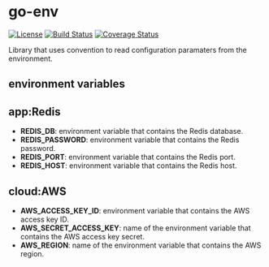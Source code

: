# go-env

[![License](https://img.shields.io/badge/license-Apache%20License%202.0-blue.svg?style=flat)][license]
[![Build Status](https://travis-ci.org/steenzout/go-env.svg?branch=master)](https://travis-ci.org/steenzout/go-env/)
[![Coverage Status](https://coveralls.io/repos/steenzout/go-env/badge.svg?branch=master&service=github)](https://coveralls.io/github/steenzout/go-env?branch=master)

Library that uses convention to read configuration paramaters from the environment.


## environment variables

## app:Redis

- **REDIS_DB**: environment variable that contains the Redis database.
- **REDIS_PASSWORD**: environment variable that contains the Redis password.
- **REDIS_PORT**: environment variable that contains the Redis port.
- **REDIS_HOST**: environment variable that contains the Redis host.


## cloud:AWS

- **AWS_ACCESS_KEY_ID**: environment variable that contains the AWS access key ID.
- **AWS_SECRET_ACCESS_KEY**: name of the environment variable that contains the AWS access key secret.
- **AWS_REGION**: name of the environment variable that contains the AWS region.


[license]:  https://raw.githubusercontent.com/steenzout/go-env/master/LICENSE   "Apache License 2.0"
